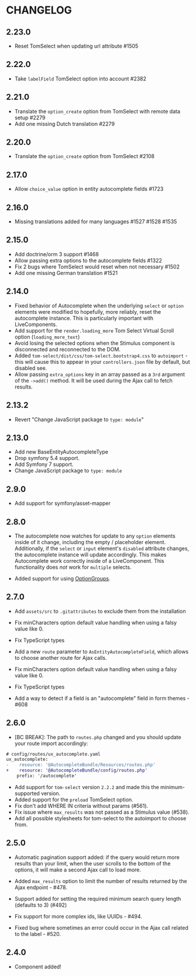 # CHANGELOG

## 2.23.0

-   Reset TomSelect when updating url attribute #1505

## 2.22.0

-   Take `labelField` TomSelect option into account #2382

## 2.21.0

-   Translate the `option_create` option from TomSelect with remote data setup #2279
-   Add one missing Dutch translation #2279

## 2.20.0

-   Translate the `option_create` option from TomSelect #2108

## 2.17.0

-   Allow `choice_value` option in entity autocomplete fields #1723

## 2.16.0

-   Missing translations added for many languages #1527 #1528 #1535

## 2.15.0

-   Add doctrine/orm 3 support #1468
-   Allow passing extra options to the autocomplete fields #1322
-   Fix 2 bugs where TomSelect would reset when not necessary #1502
-   Add one missing German translation #1521

## 2.14.0

-   Fixed behavior of Autocomplete when the underlying `select` or `option`
    elements were modified to hopefully, more reliably, reset the autocomplete
    instance. This is particularly important with LiveComponents.
-   Add support for the `render.loading_more` Tom Select Virtual Scroll option (`loading_more_text`)
-   Avoid losing the selected options when the Stimulus component is disconnected
    and reconnected to the DOM.
-   Added `tom-select/dist/css/tom-select.bootstrap4.css` to `autoimport` - this
    will cause this to appear in your `controllers.json` file by default, but disabled
    see.
-   Allow passing `extra_options` key in an array passed as a `3rd` argument of the `->add()` method.
    It will be used during the Ajax call to fetch results.

## 2.13.2

-   Revert "Change JavaScript package to `type: module`"

## 2.13.0

-   Add new BaseEntityAutocompleteType
-   Drop symfony 5.4 support.
-   Add Symfony 7 support.
-   Change JavaScript package to `type: module`

## 2.9.0

-   Add support for symfony/asset-mapper

## 2.8.0

-   The autocomplete now watches for update to any `option` elements inside of
    it change, including the empty / placeholder element. Additionally, if the
    `select` or `input` element's `disabled` attribute changes, the autocomplete
    instance will update accordingly. This makes Autocomplete work correctly inside
    of a LiveComponent. This functionality does _not_ work for `multiple` selects.

-   Added support for using [OptionGroups](https://tom-select.js.org/examples/optgroups/).

## 2.7.0

-   Add `assets/src` to `.gitattributes` to exclude them from the installation

-   Fix minCharacters option default value handling when using a falsy value like 0.

-   Fix TypeScript types

-   Add a new `route` parameter to `AsEntityAutocompleteField`, which allows to choose another route for Ajax calls.

-   Fix minCharacters option default value handling when using a falsy value like 0.

-   Fix TypeScript types

-   Add a way to detect if a field is an "autocomplete" field in form themes - #608

## 2.6.0

-   [BC BREAK]: The path to `routes.php` changed and you should update your
    route import accordingly:

```diff
# config/routes/ux_autocomplete.yaml
ux_autocomplete:
-    resource: '@AutocompleteBundle/Resources/routes.php'
+    resource: '@AutocompleteBundle/config/routes.php'
    prefix: '/autocomplete'
```

-   Add support for `tom-select` version `2.2.2` and made this the minimum-supported
    version.
-   Added support for the `preload` TomSelect option.
-   Fix don't add WHERE IN criteria without params (#561).
-   Fix issue where `max_results` was not passed as a Stimulus value (#538).
-   Add all possible stylesheets for tom-select to the autoimport to choose from.

## 2.5.0

-   Automatic pagination support added: if the query would return more results
    than your limit, when the user scrolls to the bottom of the options, it will
    make a second Ajax call to load more.

-   Added `max_results` option to limit the number of results returned by the
    Ajax endpoint - #478.

-   Support added for setting the required minimum search query length (defaults to 3) (#492)

-   Fix support for more complex ids, like UUIDs - #494.

-   Fixed bug where sometimes an error could occur in the Ajax call related to
    the label - #520.

## 2.4.0

-   Component added!
